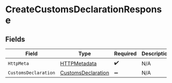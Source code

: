 # CreateCustomsDeclarationResponse


## Fields

| Field                                                               | Type                                                                | Required                                                            | Description                                                         |
| ------------------------------------------------------------------- | ------------------------------------------------------------------- | ------------------------------------------------------------------- | ------------------------------------------------------------------- |
| `HttpMeta`                                                          | [HTTPMetadata](../../Models/Components/HTTPMetadata.md)             | :heavy_check_mark:                                                  | N/A                                                                 |
| `CustomsDeclaration`                                                | [CustomsDeclaration](../../Models/Components/CustomsDeclaration.md) | :heavy_minus_sign:                                                  | N/A                                                                 |